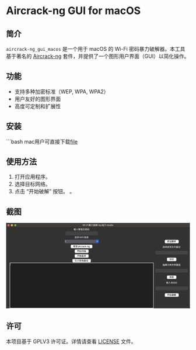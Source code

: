 # Aircrack-ng GUI for macOS

## 简介

`aircrack-ng_gui_macos` 是一个用于 macOS 的 Wi-Fi 密码暴力破解器。本工具基于著名的 [Aircrack-ng](https://www.aircrack-ng.org/) 套件，并提供了一个图形用户界面（GUI）以简化操作。

## 功能

- 支持多种加密标准（WEP, WPA, WPA2）
- 用户友好的图形界面
- 高度可定制和扩展性

## 安装

\`\`\`bash
mac用户可直接下载[file](main)


## 使用方法

1. 打开应用程序。
2. 选择目标网络。
3. 点击 “开始破解” 按钮。
。

## 截图

![应用截图](screenshots/app.png)

## 许可

本项目基于 GPLV3 许可证。详情请查看 [LICENSE](LICENSE) 文件。
